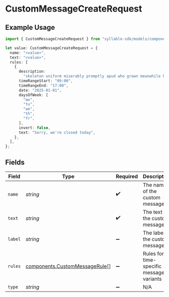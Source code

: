 # CustomMessageCreateRequest

## Example Usage

```typescript
import { CustomMessageCreateRequest } from "syllable-sdk/models/components";

let value: CustomMessageCreateRequest = {
  name: "<value>",
  text: "<value>",
  rules: [
    {
      description:
        "skeleton uniform miserably promptly apud who grown meanwhile heartbeat whoa",
      timeRangeStart: "09:00",
      timeRangeEnd: "17:00",
      date: "2025-01-01",
      daysOfWeek: [
        "mo",
        "tu",
        "we",
        "th",
        "fr",
      ],
      invert: false,
      text: "Sorry, we're closed today",
    },
  ],
};
```

## Fields

| Field                                                                          | Type                                                                           | Required                                                                       | Description                                                                    |
| ------------------------------------------------------------------------------ | ------------------------------------------------------------------------------ | ------------------------------------------------------------------------------ | ------------------------------------------------------------------------------ |
| `name`                                                                         | *string*                                                                       | :heavy_check_mark:                                                             | The name of the custom message                                                 |
| `text`                                                                         | *string*                                                                       | :heavy_check_mark:                                                             | The text of the custom message                                                 |
| `label`                                                                        | *string*                                                                       | :heavy_minus_sign:                                                             | The label of the custom message                                                |
| `rules`                                                                        | [components.CustomMessageRule](../../models/components/custommessagerule.md)[] | :heavy_minus_sign:                                                             | Rules for time-specific message variants                                       |
| `type`                                                                         | *string*                                                                       | :heavy_minus_sign:                                                             | N/A                                                                            |
